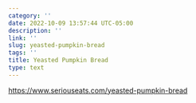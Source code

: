 ```yaml
---
category: ''
date: 2022-10-09 13:57:44 UTC-05:00
description: ''
link: ''
slug: yeasted-pumpkin-bread
tags: ''
title: Yeasted Pumpkin Bread
type: text
---
```



https://www.seriouseats.com/yeasted-pumpkin-bread